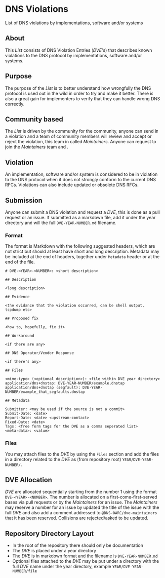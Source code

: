 # DNS Violations
List of DNS violations by implementations, software and/or systems

## About
This _List_ consists of DNS Violation Entries (_DVE_'s) that describes known
violations to the DNS protocol by implementations, software and/or systems.

## Purpose
The purpose of the _List_ is to better understand how wrongfully the DNS
protocol is used out in the wild in order to try and make it better.
There is also a great gain for implementers to verify that they can handle
wrong DNS correctly.

## Community based
The _List_ is driven by the community for the community, anyone can send in
a violation and a team of community members will review and accept or reject
the violation, this team in called _Maintainers_.  Anyone can request to join
the _Maintainers_ team and <acceptance method TBD>.

## Violation
An implementation, software and/or system is considered to be in violation
to the DNS protocol when it does not strongly conform to the current DNS
RFCs.  Violations can also include updated or obsolete DNS RFCs.

## Submission
Anyone can submit a DNS violation and request a _DVE_, this is done as a
pull request or an issue.  If submitted as a markdown file, add it under
the year directory and will the full `DVE-YEAR-NUMBER.md` filename.

### Format
The format is Markdown with the following suggested headers, which are not
strict but should at least have short and long description.  Metadata may be
included at the end of headers, together under `Metadata` header or at the
end of the file.

```
# DVE-<YEAR>-<NUMBER>: <short description>

## Description

<long description>

## Evidence

<the evidance that the violation occurred, can be shell output, tcpdump etc>

## Proposed fix

<how to, hopefully, fix it>

## Workaround

<if there are any>

## DNS Operator/Vendor Response

<if there's any>

## Files

<mime-type> (<optional description>): <file within DVE year directory>
application/dns+dnstap: DVE-YEAR-NUMBER/example.dnstap
application/dns+dnstap (segfault): DVE-YEAR-NUMBER/example_that_segfaults.dnstap

## Metadata

Submitter: <may be used if the source is not a commit>
Submit-Date: <date>
Report-Date: <date> <upstream-contact>
Fixed-Date: <date>
Tags: <free form tags for the DVE as a comma seperated list>
<meta-data>: <value>
```

### Files
You may attach files to the _DVE_ by using the `Files` section and add the
files in a directory related to the _DVE_ as (from repository root)
`YEAR/DVE-YEAR-NUMBER/`.

## DVE Allocation
_DVE_ are allocated sequentially starting from the number 1 using the format
`DVE-<YEAR>-<NUMBER>`.  The number is allocated on a first-come-first-served
bases via pull requests or by the _Maintainers_ for an issue.  The
_Maintainers_ may reserve a number for an issue by updated the title of the
issue with the full _DVE_ and also add a comment addressed to
`@DNS-OARC/dve-maintainers` that it has been reserved.  Collisions are
rejected/asked to be updated.

## Repository Directory Layout
- In the root of the repository there should only be documentation
- The _DVE_ is placed under a year directory
- The _DVE_ is in markdown format and the filename is `DVE-YEAR-NUMBER.md`
- Optional files attached to the _DVE_ may be put under a directory with the full _DVE_ name under the year directory, example `YEAR/DVE-YEAR-NUMBER/file`
